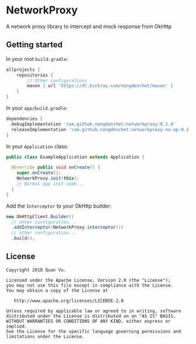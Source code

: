 # NetworkProxy
A network proxy library to intercept and mock response from OkHttp

## Getting started

In your root `build.gradle`:

```groovy
allprojects {
    repositories {
        // Other configurations
        maven { url 'https://dl.bintray.com/nongdenchet/maven' }
    }
}
```

In your `app/build.gradle`:

```groovy
dependencies {
  debugImplementation 'com.github.nongdenchet:networkproxy:0.1.0'
  releaseImplementation 'com.github.nongdenchet:networkproxy-no-op:0.1.0'
}
```

In your `Application` class:

```java
public class ExampleApplication extends Application {

  @Override public void onCreate() {
    super.onCreate();
    NetworkProxy.init(this);
    // Normal app init code...
  }
}
```

Add the `Interceptor` to your OkHttp builder:

```java
new OkHttpClient.Builder()
  // other configuration...
  .addInterceptor(NetworkProxy.interceptor())
  // other configuration...
  .build();
```

## License

    Copyright 2018 Quan Vu.

    Licensed under the Apache License, Version 2.0 (the "License");
    you may not use this file except in compliance with the License.
    You may obtain a copy of the License at

       http://www.apache.org/licenses/LICENSE-2.0

    Unless required by applicable law or agreed to in writing, software
    distributed under the License is distributed on an "AS IS" BASIS,
    WITHOUT WARRANTIES OR CONDITIONS OF ANY KIND, either express or implied.
    See the License for the specific language governing permissions and
    limitations under the License.
